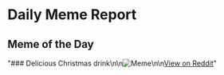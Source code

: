 # Daily Meme Report

## Meme of the Day
"### Delic‬ious Ch‬rist‬mas dr‬ink\n\n![Meme](https://i.redd.it/69is8r21819e1.gif)\n\n[View on Reddit](https://redd.it/1hm59yz)"
